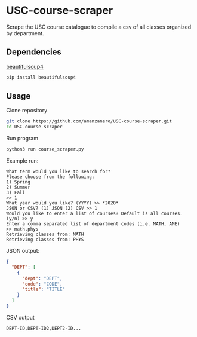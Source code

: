 # USC-course-scraper

Scrape the USC course catalogue to compile a csv of all classes organized by department.

## Dependencies

[beautifulsoup4](https://pypi.org/project/beautifulsoup4/)

```bash
pip install beautifulsoup4
```

## Usage

Clone repository

```bash
git clone https://github.com/amanzanero/USC-course-scraper.git
cd USC-course-scraper
```

Run program

```bash
python3 run course_scraper.py
```

Example run:

```
What term would you like to search for?
Please choose from the following:
1) Spring
2) Summer
3) Fall
>> 1
What year would you like? (YYYY) >> *2020*
JSON or CSV? (1) JSON (2) CSV >> 1
Would you like to enter a list of courses? Default is all courses. (y/n) >> y
Enter a comma separated list of department codes (i.e. MATH, AME)
>> math,phys
Retrieving classes from: MATH
Retrieving classes from: PHYS
```

JSON output:

```json
{
  "DEPT": [
    {
      "dept": "DEPT",
      "code": "CODE",
      "title": "TITLE"
    }
  ]
}
```

CSV output
```csv
DEPT-ID,DEPT-ID2,DEPT2-ID...
```
